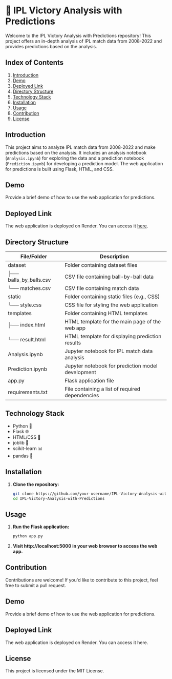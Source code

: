 # 🏏 IPL Victory Analysis with Predictions

Welcome to the IPL Victory Analysis with Predictions repository! This project offers an in-depth analysis of IPL match data from 2008-2022 and provides predictions based on the analysis.

## Index of Contents
1. [Introduction](#introduction)
2. [Demo](#demo)
3. [Deployed Link](#deployed-link)
4. [Directory Structure](#directory-structure)
5. [Technology Stack](#technology-stack)
6. [Installation](#installation)
7. [Usage](#usage)
8. [Contribution](#contribution)
9. [License](#license)

## Introduction
This project aims to analyze IPL match data from 2008-2022 and make predictions based on the analysis. It includes an analysis notebook (`Analysis.ipynb`) for exploring the data and a prediction notebook (`Prediction.ipynb`) for developing a prediction model. The web application for predictions is built using Flask, HTML, and CSS.

## Demo
Provide a brief demo of how to use the web application for predictions.

## Deployed Link
The web application is deployed on Render. You can access it [here](insert_deployed_link).

## Directory Structure

| File/Folder      | Description                                      |
|------------------|--------------------------------------------------|
| dataset          | Folder containing dataset files                  |
| ├── balls_by_balls.csv | CSV file containing ball-by-ball data       |
| └── matches.csv  | CSV file containing match data                  |
| static           | Folder containing static files (e.g., CSS)       |
| └── style.css    | CSS file for styling the web application        |
| templates        | Folder containing HTML templates                 |
| ├── index.html   | HTML template for the main page of the web app   |
| └── result.html  | HTML template for displaying prediction results |
| Analysis.ipynb   | Jupyter notebook for IPL match data analysis     |
| Prediction.ipynb | Jupyter notebook for prediction model development|
| app.py           | Flask application file                           |
| requirements.txt | File containing a list of required dependencies  |

## Technology Stack
- Python 🐍
- Flask 🌐
- HTML/CSS 🎨
- joblib 🧠
- scikit-learn 📊
- pandas 🐼

## Installation
1. **Clone the repository:**
   ```bash
   git clone https://github.com/your-username/IPL-Victory-Analysis-with-Predictions.git
   cd IPL-Victory-Analysis-with-Predictions


## Usage
1. **Run the Flask application:**
   ```bash
   python app.py
   ```
2. **Visit http://localhost:5000 in your web browser to access the web app.**
   

## Contribution
Contributions are welcome! If you'd like to contribute to this project, feel free to submit a pull request.

## Demo
Provide a brief demo of how to use the web application for predictions.

## Deployed Link
The web application is deployed on Render. You can access it here.

## License
This project is licensed under the MIT License.
